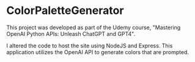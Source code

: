 # ColorPaletteGenerator

This project was developed as part of the Udemy course, "Mastering OpenAI Python APIs: Unleash ChatGPT and GPT4". 

I altered the code to host the site using NodeJS and Express. This application utilizes the OpenAI API to generate colors that are prompted.
